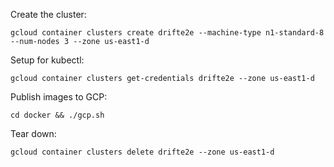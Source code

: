 Create the cluster:

```
gcloud container clusters create drifte2e --machine-type n1-standard-8 --num-nodes 3 --zone us-east1-d
```

Setup for kubectl:
```
gcloud container clusters get-credentials drifte2e --zone us-east1-d
```

Publish images to GCP:
```
cd docker && ./gcp.sh
```

Tear down:
```
gcloud container clusters delete drifte2e --zone us-east1-d
```
